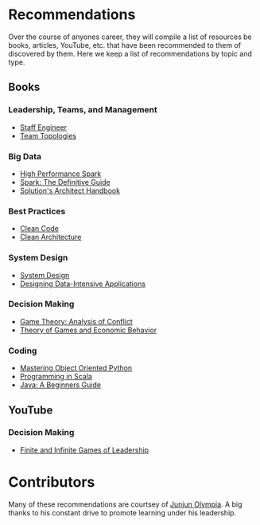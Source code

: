 # Recommendations
Over the course of anyones career, they will compile a list of resources be books, articles, YouTube, etc. that have been recommended to them of discovered by them. Here we keep a list of recommendations by topic and type.

## Books
### Leadership, Teams, and Management
* [Staff Engineer](https://www.amazon.de/-/en/gp/product/1736417916/)
* [Team Topologies](https://www.amazon.de/-/en/Matthew-Skelton/dp/1942788819/)

### Big Data
* [High Performance Spark](https://www.amazon.de/-/en/Holden-Karau/dp/1491943203/)
* [Spark: The Definitive Guide](https://www.amazon.de/-/en/Bill-Chambers/dp/1491912219/)
* [Solution's Architect Handbook](https://www.amazon.de/Saurabh-Shrivastava/dp/1801816611/)

### Best Practices
* [Clean Code](https://www.amazon.de/-/en/Robert-Martin/dp/0132350882/)
* [Clean Architecture](https://www.amazon.de/Robert-C-Martin/dp/0134494164/)

### System Design
* [System Design](https://www.amazon.de/Alex-Xu/dp/B08CMF2CQF/)
* [Designing Data-Intensive Applications](https://www.amazon.de/-/en/Martin-Kleppmann/dp/1449373321/)

### Decision Making
* [Game Theory: Analysis of Conflict](https://www.amazon.de/gp/product/0674341163/)
* [Theory of Games and Economic Behavior](https://www.amazon.de/gp/product/8401848504/)

### Coding
* [Mastering Object Oriented Python](https://www.amazon.de/-/en/Steven-F-Lott/dp/1789531365/)
* [Programming in Scala](https://www.amazon.de/-/en/Martin-Odersky-ebook/dp/B097KT5XNK/)
* [Java: A Beginners Guide](https://www.amazon.de/-/en/Herbert-Schildt-dp-1260463559/dp/1260463559/)

## YouTube
### Decision Making
* [Finite and Infinite Games of Leadership](https://www.youtube.com/watch?v=_osKgFwKoDQ)

# Contributors
Many of these recommendations are courtsey of [Junjun Olympia]([https://github.com/beljun](https://www.linkedin.com/in/junjunolympia/)). A big thanks to his constant drive to promote learning under his leadership.
